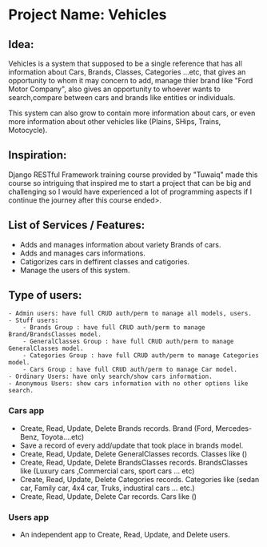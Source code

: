 # Project Name: Vehicles

## Idea:
Vehicles is a system that supposed to be a single reference that has all information about Cars, Brands, Classes, Categories ...etc, that gives an opportunity to whom it may concern to add, manage thier brand like "Ford Motor Company", also gives an opportunity to whoever wants to search,compare between cars and brands like entities or individuals.

This system can also grow to contain more information about cars, or even more information about other vehicles like (Plains, SHips, Trains, Motocycle).


## Inspiration:
Django RESTful Framework training course provided by "Tuwaiq" made this course so intriguing that inspired
me to start a project that can be big and challenging so I would have experienced a lot of programming aspects if I continue the journey after this course ended>.

## List of Services / Features:

- Adds and manages information about variety Brands of cars.
- Adds and manages cars informations.
- Catigorizes cars in deffirent classes and catigories.
- Manage the users of this system.


## Type of users: 
    - Admin users: have full CRUD auth/perm to manage all models, users.
    - Stuff users:
        - Brands Group : have full CRUD auth/perm to manage Brand/BrandsClasses model.
        - GeneralClasses Group : have full CRUD auth/perm to manage GeneralClasses model.
        - Categories Group : have full CRUD auth/perm to manage Categories model.
        - Cars Group : have full CRUD auth/perm to manage Car model.
    - Ordinary Users: have only search/show cars information.
    - Anonymous Users: show cars information with no other options like search.

### Cars app

- Create, Read, Update, Delete Brands records. Brand (Ford, Mercedes-Benz, Toyota....etc)
- Save a record of every add/update that took place in brands model.
- Create, Read, Update, Delete GeneralClasses records. Classes like ()
- Create, Read, Update, Delete BrandsClasses records. BrandsClasses like (Luxury cars ,Commercial cars, sport cars ... etc)
- Create, Read, Update, Delete Categories records. Categories like (sedan car, Family car, 4x4 car, Truks, industiral cars ... etc.)
- Create, Read, Update, Delete Car records. Cars like ()

### Users app

- An independent app to Create, Read, Update, and Delete users.
